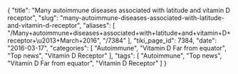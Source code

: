 {
    "title": "Many autoimmune diseases associated with latitude and vitamin D receptor",
    "slug": "many-autoimmune-diseases-associated-with-latitude-and-vitamin-d-receptor",
    "aliases": [
        "/Many+autoimmune+diseases+associated+with+latitude+and+vitamin+D+receptor+\u2013+March+2016",
        "/7384"
    ],
    "tiki_page_id": 7384,
    "date": "2016-03-17",
    "categories": [
        "Autoimmune",
        "Vitamin D Far from equator",
        "Top news",
        "Vitamin D Receptor"
    ],
    "tags": [
        "Autoimmune",
        "Top news",
        "Vitamin D Far from equator",
        "Vitamin D Receptor"
    ]
}